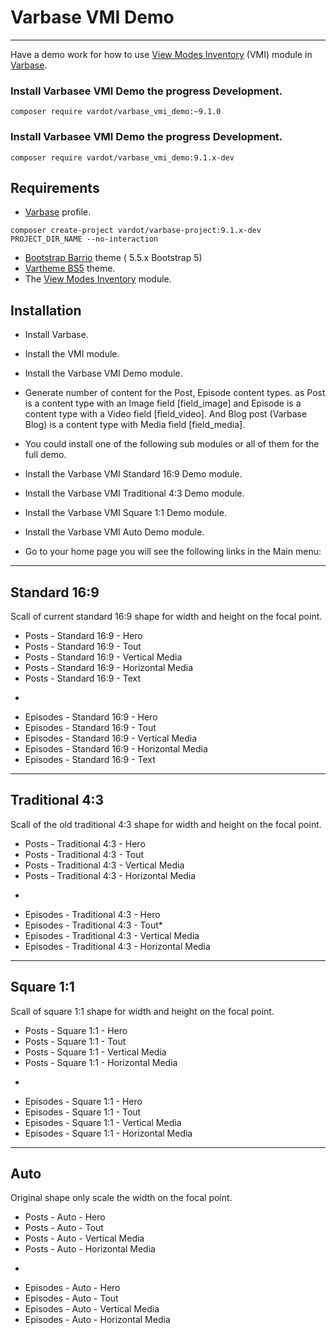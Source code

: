 # Varbase VMI Demo
---

Have a demo work for how to use
 [View Modes Inventory](https://www.drupal.org/project/vmi) (VMI) module in
 [Varbase](https://www.drupal.org/project/varbase).

### Install Varbasee VMI Demo the progress Development.
```
composer require vardot/varbase_vmi_demo:~9.1.0
```

### Install Varbasee VMI Demo the progress Development.

```
composer require vardot/varbase_vmi_demo:9.1.x-dev
```

## Requirements
* [Varbase](https://www.drupal.org/project/varbase) profile.
```
composer create-project vardot/varbase-project:9.1.x-dev PROJECT_DIR_NAME --no-interaction
```
* [Bootstrap Barrio](https://www.drupal.org/project/bootstrap_barrio) theme ( 5.5.x Bootstrap 5)
* [Vartheme BS5](https://www.drupal.org/project/vartheme_bs5) theme.
* The [View Modes Inventory](https://www.drupal.org/project/vmi) module.

## Installation
* Install Varbase.
* Install the VMI module.
* Install the Varbase VMI Demo module.
* Generate number of content for the Post, Episode content types.
  as Post is a content type with an Image field [field_image]
  and Episode is a content type with a Video field [field_video].
  And Blog post (Varbase Blog) is a content type with Media field [field_media].
* You could install one of the following sub modules or all of them for the
  full demo. 
* Install the Varbase VMI Standard 16:9 Demo module.
* Install the Varbase VMI Traditional 4:3 Demo module.
* Install the Varbase VMI Square 1:1 Demo module.
* Install the Varbase VMI Auto Demo module.

* Go to your home page you will see the following links in the Main menu:

--------------------------------------------------------------------------------

## Standard 16:9

Scall of current standard 16:9 shape for width and height on the focal point.

* Posts - Standard 16:9 - Hero
* Posts - Standard 16:9 - Tout
* Posts - Standard 16:9 - Vertical Media
* Posts - Standard 16:9 - Horizontal Media
* Posts - Standard 16:9 - Text
-
* Episodes - Standard 16:9 - Hero
* Episodes - Standard 16:9 - Tout
* Episodes - Standard 16:9 - Vertical Media
* Episodes - Standard 16:9 - Horizontal Media
* Episodes - Standard 16:9 - Text

--------------------------------------------------------------------------------

## Traditional 4:3

Scall of the old traditional 4:3 shape for width and height on the focal point.

* Posts - Traditional 4:3 - Hero
* Posts - Traditional 4:3 - Tout
* Posts - Traditional 4:3 - Vertical Media
* Posts - Traditional 4:3 - Horizontal Media
-
* Episodes - Traditional 4:3 - Hero
* Episodes - Traditional 4:3 - Tout*
* Episodes - Traditional 4:3 - Vertical Media
* Episodes - Traditional 4:3 - Horizontal Media

--------------------------------------------------------------------------------

## Square 1:1

Scall of square 1:1 shape for width and height on the focal point.

* Posts - Square 1:1 - Hero
* Posts - Square 1:1 - Tout
* Posts - Square 1:1 - Vertical Media
* Posts - Square 1:1 - Horizontal Media
-
* Episodes - Square 1:1 - Hero
* Episodes - Square 1:1 - Tout
* Episodes - Square 1:1 - Vertical Media
* Episodes - Square 1:1 - Horizontal Media

--------------------------------------------------------------------------------

## Auto

Original shape only scale the width on the focal point.

* Posts - Auto - Hero
* Posts - Auto - Tout
* Posts - Auto - Vertical Media
* Posts - Auto - Horizontal Media
-
* Episodes - Auto - Hero
* Episodes - Auto - Tout
* Episodes - Auto - Vertical Media
* Episodes - Auto - Horizontal Media